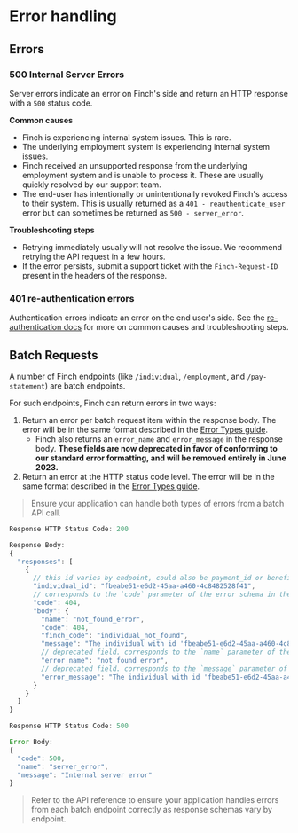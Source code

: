 # Error handling

## Errors

### 500 Internal Server Errors

Server errors indicate an error on Finch's side and return an HTTP response with a `500` status code.

**Common causes**

- Finch is experiencing internal system issues. This is rare.
- The underlying employment system is experiencing internal system issues.
- Finch received an unsupported response from the underlying employment system and is unable to process it. These are usually quickly resolved by our support team.
- The end-user has intentionally or unintentionally revoked Finch's access to their system. This is usually returned as a `401 - reauthenticate_user` error but can sometimes be returned as `500 - server_error`.

**Troubleshooting steps**

- Retrying immediately usually will not resolve the issue. We recommend retrying the API request in a few hours.
- If the error persists, submit a support ticket with the `Finch-Request-ID` present in the headers of the response.

### 401 re-authentication errors

Authentication errors indicate an error on the end user's side. See the [re-authentication docs](../../Best-Practices/Re-authentication.md) for more on common causes and troubleshooting steps. 

## Batch Requests

A number of Finch endpoints (like `/individual`, `/employment`, and `/pay-statement`) are batch endpoints.

For such endpoints, Finch can return errors in two ways:
1. Return an error per batch request item within the response body. The error will be in the same format described in the [Error Types guide](./Error-Types.md).
    * Finch also returns an `error_name` and `error_message` in the response body. **These fields are now deprecated in favor of conforming to our standard error formatting, and will be removed entirely in June 2023.**
2. Return an error at the HTTP status code level. The error will be in the same format described in the [Error Types guide](./Error-Types.md).

<!-- theme: info -->
> Ensure your application can handle both types of errors from a batch API call.


<!--
type: tab
title: Response level
-->
```jsx
Response HTTP Status Code: 200

Response Body:
{
  "responses": [
    {
      // this id varies by endpoint, could also be payment_id or benefit_id
      "individual_id": "fbeabe51-e6d2-45aa-a460-4c8482528f41",
      // corresponds to the `code` parameter of the error schema in the Error Types guide
      "code": 404,
      "body": {
        "name": "not_found_error",
        "code": 404,
        "finch_code": "individual_not_found",
        "message": "The individual with id 'fbeabe51-e6d2-45aa-a460-4c8482528f41' could not be found",
        // deprecated field. corresponds to the `name` parameter of the error schema in the Error Types guide
        "error_name": "not_found_error",
        // deprecated field. corresponds to the `message` parameter of the error schema in the Error Types guide
        "error_message": "The individual with id 'fbeabe51-e6d2-45aa-a460-4c8482528f41' could not be found"
      }
    }
  ]
}
```

<!--
type: tab
title: Status code level
-->
```jsx
Response HTTP Status Code: 500

Error Body:
{
  "code": 500,
  "name": "server_error",
  "message": "Internal server error"
}
```
<!-- type: tab-end -->

<!-- theme: warning -->
> Refer to the API reference to ensure your application handles errors from each batch endpoint correctly as response schemas vary by endpoint.


